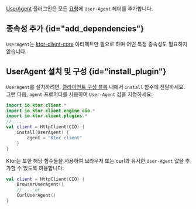 [//]: # (title: 사용자 에이전트)

<primary-label ref="client-plugin"/>

[UserAgent](https://api.ktor.io/ktor-client/ktor-client-core/io.ktor.client.plugins/-user-agent) 플러그인은 모든 [요청](client-requests.md)에 `User-Agent` 헤더를 추가합니다.

## 종속성 추가 {id="add_dependencies"}

`UserAgent`는 [ktor-client-core](client-dependencies.md) 아티팩트만 필요로 하며 어떤 특정 종속성도 필요하지 않습니다.

## UserAgent 설치 및 구성 {id="install_plugin"}

`UserAgent`를 설치하려면, [클라이언트 구성 블록](client-create-and-configure.md#configure-client) 내에서 `install` 함수에 전달하세요. 그런 다음, `agent` 프로퍼티를 사용하여 `User-Agent` 값을 지정하세요:

```kotlin
import io.ktor.client.*
import io.ktor.client.engine.cio.*
import io.ktor.client.plugins.*
// ...
val client = HttpClient(CIO) {
    install(UserAgent) {
        agent = "Ktor client"
    }
}
```

Ktor는 또한 해당 함수들을 사용하여 브라우저 또는 curl과 유사한 `User-Agent` 값을 추가할 수 있도록 허용합니다:

```kotlin
val client = HttpClient(CIO) {
    BrowserUserAgent()
    // ... or
    CurlUserAgent()
}
```